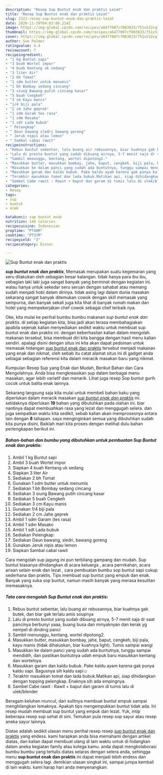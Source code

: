 ```yaml
---
description: "Resep Sup Buntut enak dan praktis Lezat"
title: "Resep Sup Buntut enak dan praktis Lezat"
slug: 2322-resep-sup-buntut-enak-dan-praktis-lezat
date: 2020-11-29T04:03:08.214Z
image: https://img-global.cpcdn.com/recipes/a6477007cf003833/751x532cq70/sup-buntut-enak-dan-praktis-foto-resep-utama.jpg
thumbnail: https://img-global.cpcdn.com/recipes/a6477007cf003833/751x532cq70/sup-buntut-enak-dan-praktis-foto-resep-utama.jpg
cover: https://img-global.cpcdn.com/recipes/a6477007cf003833/751x532cq70/sup-buntut-enak-dan-praktis-foto-resep-utama.jpg
author: Sue Palmer
ratingvalue: 4.4
reviewcount: 7
recipeingredient:
- "1 kg Buntut sapi"
- "3 buah Wortel impor"
- "4 buah Kentang uk sedang"
- "3 liter Air"
- "2 bh Tomat"
- "1 sdm butter untuk menumis"
- "1 bh Bombay sedang cincang"
- "3 siung Bawang putih cincang kasar"
- "5 buah Cengkeh"
- "3 cm Kayu manis"
- "1/4 biji pala"
- "2 cm Jahe geprek"
- "1 sdm Garam tes rasa"
- "1 sdm Masako"
- "1 sdt Lada bubuk"
- " Pelengkap"
- " Daun bawang sledri bawang goreng"
- " Jeruk nipis atau lemon"
- " Sambal cabai rawit"
recipeinstructions:
- "Rebus buntut sebentar, lalu buang air rebusannya, biar kuahnya gak butek, dan biar gak terlalu amis soupnya"
- "Lalu di presto buntut yang sudah dibuang airnya, 5-7 menit saja dr saat pancinya berbunyi yaaa, buang busa dan minyaknyan dan kerak yg nempel di dinding panci"
- "Sambil menunggu, kentang, wortel dipotong2."
- "Masukkan butter, masukkan bombay, jahe, baput, cengkeh, biji pala, kayu manis (tidak dihaluskan, biar kuahnya light). Tumis sampai wangi"
- "Masukkan ke dalam panci yang sudah ada buntutnya, tunggu sampai mendidih, dan pastikan buntutnya udah empuk baru masukkan kentang dan wortelnya."
- "Masukkan garam dan kaldu bubuk. Pake kaldu ayam karena gak punya kaldu sapi. Bagusnya sih kaldu sapi☺️"
- "Terakhir masukkan tomat dan lada bubuk.Matikan api, siap dihidangkan dengan topping pelengkap. Enaknya sih ada empingnya."
- "Sambel Cabe rawit : Rawit + baput dan garam di tumis lalu di ulek/blender"
categories:
- Resep
tags:
- sup
- buntut
- enak

katakunci: sup buntut enak 
nutrition: 144 calories
recipecuisine: Indonesian
preptime: "PT40M"
cooktime: "PT37M"
recipeyield: "3"
recipecategory: Dinner

---
```



![Sup Buntut enak dan praktis](https://img-global.cpcdn.com/recipes/a6477007cf003833/751x532cq70/sup-buntut-enak-dan-praktis-foto-resep-utama.jpg)

<b><i>sup buntut enak dan praktis</i></b>, Memasak merupakan suatu kegemaran yang seru dilakukan oleh sebagian besar kalangan. tidak hanya para ibu ibu, sebagian laki laki juga sangat banyak yang berminat dengan kegiatan ini. walau hanya untuk sekedar seru seruan dengan sahabat atau memang sudah menjadi hobi dalam dirinya. tidak asing lagi dalam dunia masakan sekarang sangat banyak ditemukan cowok dengan skill memasak yang sempurna, dan banyak sekali juga kita lihat di banyak rumah makan dan hotel yang mempekerjakan chef cowok sebagai chef terbaik nya.

Oke, kita mulai ke perihal bumbu bumbu makanan <i>sup buntut enak dan praktis</i>. di setiap kegiatan kita, bisa jadi akan terasa membahagiakan apabila sejenak kalian menyediakan sedikit waktu untuk membuat sup buntut enak dan praktis ini. dengan keberhasilan kalian dalam mengolah makanan tersebut, bisa membuat diri kita bangga dengan hasil menu kalian sendiri. apalagi disini dengan situs ini kita akan dapat pedoman untuk memasak hidangan <u>sup buntut enak dan praktis</u> tersebut menjadi makanan yang enak dan nikmat, oleh sebab itu catat alamat situs ini di gadget anda sebagai sebagian referensi kita dalam meracik masakan baru yang nikmat.

Kumpulan Resep Sup yang Enak dan Mudah, Berikut Bahan dan Cara Mengolahnya. Anda bisa mengkreasikan sup dalam berbagai menu masakan, agar lebih variatif dan menarik. Lihat juga resep Sop buntut gurih cocok untuk balita enak lainnya.


Sekarang langsung saja kita mulai untuk membeli bahan baku yang diperlukan dalam meracik masakan <u><i>sup buntut enak dan praktis</i></u> ini. setidaknya diperlukan <b>19</b> bahan yang dibutuhkan pada olahan ini. biar nantinya dapat membuahkan rasa yang lezat dan menggugah selera. dan juga sempatkan waktu kita sedikit, sebab kalian akan memprosesnya antara lain dengan <b>8</b> tahapan. saya menginginkan semua yang dibutuhkan sudah kita punya disini, Baiklah mari kita proses dengan melihat dulu bahan perlengkapan berikut ini.

<!--inarticleads1-->

##### Bahan-bahan dan bumbu yang dibutuhkan untuk pembuatan Sup Buntut enak dan praktis:

1. Ambil 1 kg Buntut sapi
1. Ambil 3 buah Wortel impor
1. Siapkan 4 buah Kentang uk sedang
1. Siapkan 3 liter Air
1. Sediakan 2 bh Tomat
1. Gunakan 1 sdm butter untuk menumis
1. Sediakan 1 bh Bombay sedang cincang
1. Sediakan 3 siung Bawang putih cincang kasar
1. Sediakan 5 buah Cengkeh
1. Sediakan 3 cm Kayu manis
1. Gunakan 1/4 biji pala
1. Sediakan 2 cm Jahe geprek
1. Ambil 1 sdm Garam (tes rasa)
1. Ambil 1 sdm Masako
1. Ambil 1 sdt Lada bubuk
1. Sediakan  Pelengkap:
1. Sediakan  Daun bawang, sledri, bawang goreng
1. Gunakan  Jeruk nipis atau lemon
1. Siapkan  Sambal cabai rawit


Cara mengolah sup jagung ini pun terbilang gampang dan mudah. Sup buntut biasanya dihidangkan di acara keluarga , acara pernikahan, acara arisan selain enak dan lezat , cara pembuatan bumbu sop buntut sapi cukup sederhana dan praktis. Tips membuat sup buntut yang empuk dan enak. Banyak yang suka sop buntut, namun masih banyak yang merasa kesulitan memasaknya. 

<!--inarticleads2-->

##### Tata cara mengolah Sup Buntut enak dan praktis:

1. Rebus buntut sebentar, lalu buang air rebusannya, biar kuahnya gak butek, dan biar gak terlalu amis soupnya
1. Lalu di presto buntut yang sudah dibuang airnya, 5-7 menit saja dr saat pancinya berbunyi yaaa, buang busa dan minyaknyan dan kerak yg nempel di dinding panci
1. Sambil menunggu, kentang, wortel dipotong2.
1. Masukkan butter, masukkan bombay, jahe, baput, cengkeh, biji pala, kayu manis (tidak dihaluskan, biar kuahnya light). Tumis sampai wangi
1. Masukkan ke dalam panci yang sudah ada buntutnya, tunggu sampai mendidih, dan pastikan buntutnya udah empuk baru masukkan kentang dan wortelnya.
1. Masukkan garam dan kaldu bubuk. Pake kaldu ayam karena gak punya kaldu sapi. Bagusnya sih kaldu sapi☺️
1. Terakhir masukkan tomat dan lada bubuk.Matikan api, siap dihidangkan dengan topping pelengkap. Enaknya sih ada empingnya.
1. Sambel Cabe rawit : Rawit + baput dan garam di tumis lalu di ulek/blender


Beragam keluhan muncul, dari sulitnya membuat buntut empuk sampai menghilangkan lemaknya. Apakah tips mengempukkan buntut tidak ada. Ini resep mudah membuat sup buntut yang empuk dan lezat. Yuk, intip beberapa resep sup sehat di sini. Temukan pula resep sop sayur atau resep aneka sayur lainnya. 

Diatas adalah sedikit ulasan menu perihal resep resep <u>sup buntut enak dan praktis</u> yang endess. kami harapkan anda bisa memahami dengan artikel diatas, dan kalian dapat membuat ulang di lain waktu untuk di hidangkan dalam aneka kegiatan family atau kolega kamu. anda dapat mengkolaborasi bumbu bumbu yang tertulis diatas selaras dengan selera anda, sehingga menu <b>sup buntut enak dan praktis</b> ini dapat menjadi lebih endess dan menggugah selera lagi. demikian ulasan singkat ini, sampai jumpa kembali di lain waktu. kami harap hari anda menyenangkan.

